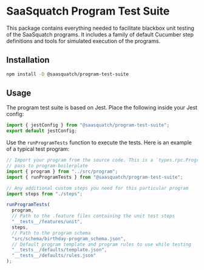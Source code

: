 # SaaSquatch Program Test Suite

This package contains everything needed to facilitate blackbox unit testing of the
SaaSquatch programs. It includes a family of default Cucumber step definitions and tools
for simulated execution of the programs.

## Installation

```bash
npm install -D @saasquatch/program-test-suite
```

## Usage

The program test suite is based on Jest. Place the following inside your Jest config:

```typescript
import { jestConfig } from "@saasquatch/program-test-suite";
export default jestConfig;
```

Use the `runProgramTests` function to execute the tests. Here is an example of a typical
test program:

```typescript
// Import your program from the source code. This is a `types.rpc.Program` that you would
// pass to program-boilerplate
import { program } from "../src/program";
import { runProgramTests } from "@saasquatch/program-test-suite";

// Any additional custom steps you need for this particular program
import steps from "./steps";

runProgramTests(
  program,
  // Path to the .feature files containing the unit test steps
  "__tests__/features/unit",
  steps,
  // Path to the program schema
  "src/schema/birthday-program_schema.json",
  // Default program template and program rules to use while testing
  "__tests__/defaults/template.json",
  "__tests__/defaults/rules.json"
);
```
